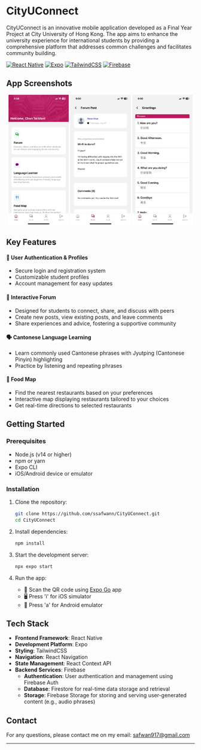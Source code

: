 # CityUConnect

CityUConnect is an innovative mobile application developed as a Final Year Project at City University of Hong Kong. The app aims to enhance the university experience for international students by providing a comprehensive platform that addresses common challenges and facilitates community building.

<div>

[![React Native](https://img.shields.io/badge/React_Native-20232A?style=for-the-badge&logo=react&logoColor=61DAFB)](https://reactnative.dev/)
[![Expo](https://img.shields.io/badge/Expo-000020?style=for-the-badge&logo=expo&logoColor=white)](https://expo.dev/)
[![TailwindCSS](https://img.shields.io/badge/Tailwind_CSS-38B2AC?style=for-the-badge&logo=tailwind-css&logoColor=white)](https://tailwindcss.com/)
[![Firebase](https://img.shields.io/badge/Firebase-FFCA28?style=for-the-badge&logo=firebase&logoColor=black)](https://firebase.google.com/)

</div>

## App Screenshots

<p align="center">
  <img src="./screenshots/home.jpeg" width="32%"/>
  <img src="./screenshots/forum_post.jpeg" width="32%"/>
  <img src="./screenshots/language_phrases.jpeg" width="32%"/>
</p>

## Key Features

#### 🔐 User Authentication & Profiles
- Secure login and registration system
- Customizable student profiles
- Account management for easy updates

#### 💬 Interactive Forum
- Designed for students to connect, share, and discuss with peers
- Create new posts, view existing posts, and leave comments
- Share experiences and advice, fostering a supportive community

#### 🗣️ Cantonese Language Learning
- Learn commonly used Cantonese phrases with Jyutping (Cantonese Pinyin) highlighting
- Practice by listening and repeating phrases

#### 🍜 Food Map
- Find the nearest restaurants based on your preferences
- Interactive map displaying restaurants tailored to your choices
- Get real-time directions to selected restaurants

## Getting Started

### Prerequisites
- Node.js (v14 or higher)
- npm or yarn
- Expo CLI
- iOS/Android device or emulator

### Installation

1. Clone the repository:
   ```sh
   git clone https://github.com/ssafwann/CityUConnect.git
   cd CityUConnect
   ```

2. Install dependencies:
   ```sh
   npm install
   ```

3. Start the development server:
   ```sh
   npx expo start
   ```

4. Run the app:
   - 📱 Scan the QR code using [Expo Go](https://expo.dev/client) app
   - 🖥️ Press 'i' for iOS simulator
   - 🤖 Press 'a' for Android emulator

## Tech Stack

- **Frontend Framework**: React Native
- **Development Platform**: Expo
- **Styling**: TailwindCSS
- **Navigation**: React Navigation
- **State Management**: React Context API
- **Backend Services**: Firebase
  - **Authentication**: User authentication and management using Firebase Auth
  - **Database**: Firestore for real-time data storage and retrieval
  - **Storage**: Firebase Storage for storing and serving user-generated content (e.g., audio phrases)

## Contact

For any questions, please contact me on my email: <a href="mailto:safwan917@gmail.com">safwan917@gmail.com</a>

---
